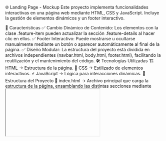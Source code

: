 🌐 Landing Page - Mockup
Este proyecto implementa funcionalidades interactivas en una página web mediante HTML, CSS y JavaScript. Incluye la gestión de elementos dinámicos y un footer interactivo.

📌 Características
✅ Cambio Dinámico de Contenido: Los elementos con la clase .feature-item pueden actualizar la sección .feature-details al hacer clic en ellos.
✅ Footer Interactivo: Puede mostrarse u ocultarse manualmente mediante un botón o aparecer automáticamente al final de la página.
✅ Diseño Modular: La estructura del proyecto está dividida en archivos independientes (navbar.html, body.html, footer.html), facilitando la reutilización y el mantenimiento del código.
🛠️ Tecnologías Utilizadas
🏗️ HTML → Estructura de la página.
🎨 CSS → Estilizado de elementos interactivos.
⚡ JavaScript → Lógica para interacciones dinámicas.
📂 Estructura del Proyecto
📌 index.html → Archivo principal que carga la estructura de la página, ensamblando las distintas secciones mediante <iframe> o JavaScript dinámico.
📌 navbar.html → Contiene la barra de navegación con enlaces a diferentes secciones, proporcionando una experiencia fluida al usuario.
📌 body.html → Sección central donde se carga el contenido principal, el cual puede actualizarse dinámicamente según la interacción del usuario.
📌 footer.html → Incluye información de contacto, enlaces útiles y botones interactivos. Se muestra automáticamente al final de la página o mediante un botón.
🚀 Instalación y Uso
Clona este repositorio:

bash
Copy
Edit
git clone https://github.com/JuanEdu74/landingpage.git
Abre el archivo index.html en un navegador web.

🔮 Mejoras Futuras
🎭 Agregar transiciones y efectos visuales.
💾 Implementar almacenamiento local para recordar estados.
🚀 Optimizar el código para mejorar el rendimiento.
👤 Autor
📌 Desarrollado por: Juan Arellano
📚 Estudiante de Desarrollo de Software en Senati

📜 Licencia
Este proyecto está bajo la licencia MIT, por lo que puedes modificarlo y distribuirlo libremente.